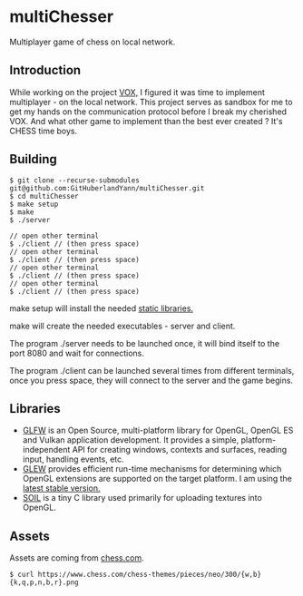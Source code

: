 # multiChesser
Multiplayer game of chess on local network.

## Introduction
While working on the project [VOX,](https://github.com/GitHuberlandYann/VOX.git) I figured it was time to implement multiplayer - on the local network.
This project serves as sandbox for me to get my hands on the communication protocol before I break my cherished VOX. And what other game to implement than the best ever created ? It's CHESS time boys.

## Building
```
$ git clone --recurse-submodules git@github.com:GitHuberlandYann/multiChesser.git
$ cd multiChesser
$ make setup
$ make
$ ./server

// open other terminal
$ ./client // (then press space)
// open other terminal
$ ./client // (then press space)
// open other terminal
$ ./client // (then press space)
// open other terminal
$ ./client // (then press space)
```
make setup will install the needed [static libraries.](#libraries)

make will create the needed executables - server and client.

The program ./server needs to be launched once, it will bind itself to the port 8080 and wait for connections.

The program ./client can be launched several times from different terminals, once you press space, they will connect to the server and the game begins.

## Libraries
* [GLFW](https://github.com/glfw/glfw.git) is an Open Source, multi-platform library for OpenGL, OpenGL ES and Vulkan application development. It provides a simple, platform-independent API for creating windows, contexts and surfaces, reading input, handling events, etc.
* [GLEW](https://github.com/nigels-com/glew.git) provides efficient run-time mechanisms for determining which OpenGL extensions are supported on the target platform. I am using the [latest stable version.](https://github.com/nigels-com/glew/releases/tag/glew-2.2.0)
* [SOIL](https://github.com/littlstar/soil.git) is a tiny C library used primarily for uploading textures into OpenGL.

## Assets
Assets are coming from [chess.com](https://chess.com).
```
$ curl https://www.chess.com/chess-themes/pieces/neo/300/{w,b}{k,q,p,n,b,r}.png
```
